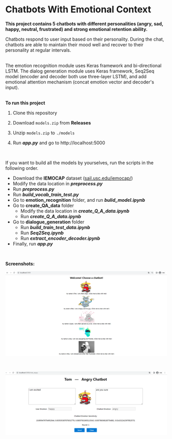 # Chatbots With Emotional Context

**This project contains 5 chatbots with different personalities (angry, sad, happy, neutral, frustrated) and strong emotional retention ability.**

Chatbots respond to user input based on their personality. During the chat, chatbots are able to maintain their mood well and recover to their personality at regular intervals.
<br><br>

The emotion recognition module uses Keras framework and bi-directional LSTM. The dialog generation module uses Keras framework, Seq2Seq model (encoder and decoder both use three-layer LSTM), and add emotional attention mechanism (concat emotion vector and decoder's input).
<br><br>

**To run this project**

1. Clone this repository

2. Download `models.zip` from **Releases**
3. Unzip `models.zip` to `./models`
4. Run ***app.py*** and go to http://localhost:5000


<br>

If you want to build all the models by yourselves, run the scripts in the following order.

- Download the **IEMOCAP** dataset ([sail.usc.edu/iemocap/](https://sail.usc.edu/iemocap/))
- Modify the data location in ***preprocess.py***
- Run ***preprocess.py***
- Run ***build_vocab_train_test.py***
- Go to **emotion_recognition** folder, and run ***bulid_model.ipynb***
- Go to **create_QA_data** folder
	- Modify the data location in ***create_Q_A_data.ipynb***
	- Run ***create_Q_A_data.ipynb***
- Go to **dialogue_generation** folder
	- Run ***build_train_test_data.ipynb***
	- Run ***Seq2Seq.ipynb***
	- Run ***extract_encoder_decoder.ipynb***
- Finally, run ***app.py***

<br>

**Screenshots:**

![screenshot1](./static/pics/screenshot1.png)

<br>

![screenshot1](./static/pics/screenshot2.png)

